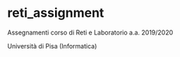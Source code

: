 # reti_assignment

Assegnamenti corso di Reti e Laboratorio a.a. 2019/2020

Università di Pisa (Informatica)
